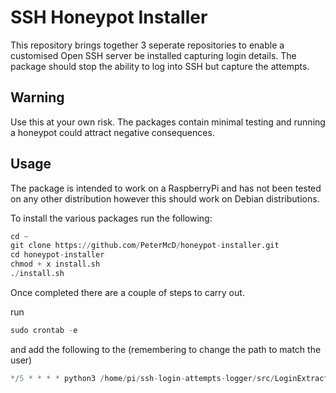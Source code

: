 # SSH Honeypot Installer

This repository brings together 3 seperate repositories
to enable a customised Open SSH server be installed capturing
login details. The package should stop the ability to log into
SSH but capture the attempts.

## Warning

Use this at your own risk. The packages contain minimal testing
and running a honeypot could attract negative consequences.

## Usage

The package is intended to work on a RaspberryPi and has not
been tested on any other distribution however this should work
on Debian distributions.

To install the various packages run the following:

```python
cd ~
git clone https://github.com/PeterMcD/honeypot-installer.git
cd honeypot-installer
chmod + x install.sh
./install.sh
```

Once completed there are a couple of steps to carry out.

run

```python
sudo crontab -e
```

and add the following to the  (remembering to change the path to match the user)

```python
*/5 * * * * python3 /home/pi/ssh-login-attempts-logger/src/LoginExtractor.py
```